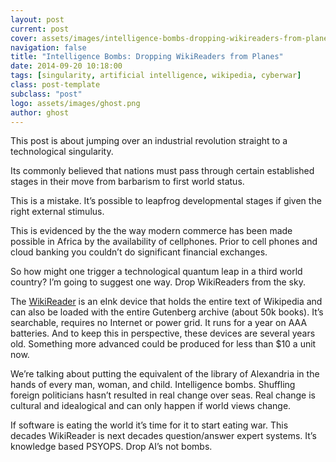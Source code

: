 ```yaml
---
layout: post
current: post
cover: assets/images/intelligence-bombs-dropping-wikireaders-from-planes.jpg
navigation: false
title: "Intelligence Bombs: Dropping WikiReaders from Planes"
date: 2014-09-20 10:18:00
tags: [singularity, artificial intelligence, wikipedia, cyberwar]
class: post-template
subclass: "post"
logo: assets/images/ghost.png
author: ghost
---
```


This post is about jumping over an industrial revolution straight to a technological singularity.

Its commonly believed that nations must pass through certain established stages in their move from barbarism to first world status.

This is a mistake. It’s possible to leapfrog developmental stages if given the right external stimulus.

This is evidenced by the the way modern commerce has been made possible in Africa by the availability of cellphones. Prior to cell phones and cloud banking you couldn’t do significant financial exchanges.

So how might one trigger a technological quantum leap in a third world country? I’m going to suggest one way. Drop WikiReaders from the sky.

The [WikiReader](https://href.li/?http://en.wikipedia.org/wiki/WikiReader) is an eInk device that holds the entire text of Wikipedia and can also be loaded with the entire Gutenberg archive (about 50k books). It’s searchable, requires no Internet or power grid. It runs for a year on AAA batteries. And to keep this in perspective, these devices are several years old. Something more advanced could be produced for less than $10 a unit now.

We’re talking about putting the equivalent of the library of Alexandria in the hands of every man, woman, and child. Intelligence bombs. Shuffling foreign politicians hasn’t resulted in real change over seas. Real change is cultural and idealogical and can only happen if world views change.

If software is eating the world it’s time for it to start eating war. This decades WikiReader is next decades question/answer expert systems. It’s knowledge based PSYOPS. Drop AI’s not bombs.
